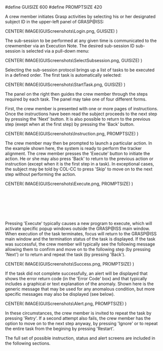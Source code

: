 
#define GUISIZE 600
#define PROMPTSIZE 420

A crew member initiates Grasp activities by selecting his or her designated subject ID in the upper-left panel of GRASP@ISS:

CENTER( IMAGE(GUIScreenshots\Login.png, GUISIZE) )

The sub-session to be performed at any given time is communicated to the crewmember via an Execution Note.
The desired sub-session ID sub-session is selected via a pull-down menu:

CENTER( IMAGE(GUIScreenshots\SelectSubsession.png, GUISIZE) )

Selecting the sub-session protocol brings up a list of tasks to be executed in a defined order. 
The first task is automatically selected:

CENTER( IMAGE(GUIScreenshots\StartTask.png, GUISIZE) )


The panel on the right then guides the crew member through the steps required by each task.
The panel may take one of four different forms.

First, the crew member is presented with one or more pages of instructions. 
Once the instructions have been read the subject proceeds to the next step by pressing the 'Next' button.
It is also possible to return to the previous step (exept when at the first step) by pressing the 'Back' button.

CENTER( IMAGE(GUIScreenshots\Instruction.png, PROMPTSIZE) )

The crew member may then be prompted to launch a particular action. 
In the example shown here, the system is ready to perform the tracker alignment. 
The crew member presses the 'Execute' button to initiate the action. 
He or she may also press 'Back' to return to the previous action or instruction (except when it is the first step in a task). 
In exceptional cases, the subject may be told by COL-CC to press 'Skip' to move on to the next step without performing the action.

CENTER( IMAGE(GUIScreenshots\Execute.png, PROMPTSIZE) )

<br>
<br>
<br>
<br>
<br>

Pressing 'Execute' typically causes a new program to execute, which will activate specific popup windows outside the GRASP@ISS main window.
When execution of the task terminates, focus will return to the GRASP@ISS main window and the termination status of the task is displayed.
If the task was successful, the crew member will typically see the following message allowing them to confirm and move on to the following step (by pressing 'Next')
or to return and repeat the task (by pressing 'Back').

CENTER( IMAGE(GUIScreenshots\Success.png, PROMPTSIZE) )

If the task did not complete successfully, an alert will be displayed that shows the error return code (in the 'Error Code' box) and 
that typically includes a graphical or text explanation of the anomaly. Shown here is the generic message that may be used for any 
anomalous condition, but more specific messages may also be displayed (see below). 

CENTER( IMAGE(GUIScreenshots\Alert.png, PROMPTSIZE) )

In these circumstances, the crew member is invited to repeat the task by pressing 'Retry'. 
If a second attempt also fails, the crew member has the option to move on to the next step anyway, by pressing 'Ignore' 
or to repeat the entire task from the begining by pressing 'Restart'.

The full set of possible instruction, status and alert screens are included in the following sections.

